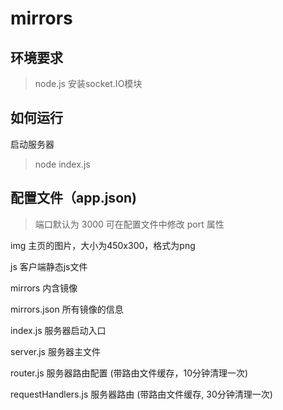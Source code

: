 # mirrors

## 环境要求
> node.js
>安装socket.IO模块

## 如何运行

启动服务器
> node index.js


## 配置文件（app.json)
> 端口默认为 3000
> 可在配置文件中修改 port 属性




img 	主页的图片，大小为450x300，格式为png

js		客户端静态js文件

mirrors	内含镜像

mirrors.json 	所有镜像的信息

index.js 	服务器启动入口

server.js 	服务器主文件

router.js 	服务器路由配置 (带路由文件缓存，10分钟清理一次)

requestHandlers.js 	服务器路由 (带路由文件缓存, 30分钟清理一次)